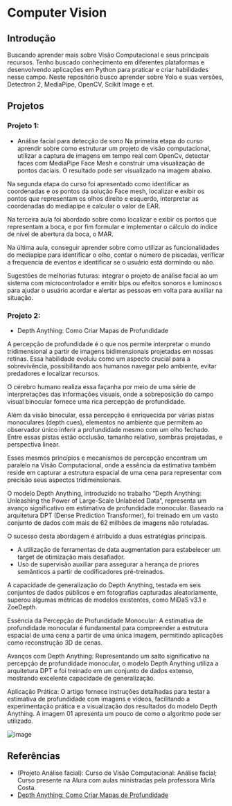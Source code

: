 # Computer Vision

## Introdução
Buscando aprender mais sobre Visão Computacional e seus principais recursos. Tenho buscado conhecimento em diferentes plataformas e desenvolvendo aplicações em Python para praticar e criar habilidades nesse campo. Neste repositório busco aprender sobre Yolo e suas versões, Detectron 2, MediaPipe, OpenCV, Scikit Image e et.

## Projetos

### Projeto 1:
- Análise facial para detecção de sono
Na primeira etapa do curso aprendir sobre como estruturar um projeto de visão computacional, utilizar a captura de imagens em tempo real com OpenCv, detectar faces com MediaPipe Face Mesh e construir uma visualização de pontos daciais. O resultado pode ser visualizado na imagem abaixo.

Na segunda etapa do curso foi apresentado como identificar as coordenadas e os pontos da solução Face mesh, localizar e exibir os pontos que representam os olhos direito e esquerdo, interpretar as coordenadas do mediapipe e calcular o valor de EAR.

Na terceira aula foi abordado sobre como localizar e exibir os pontos que representam a boca, e por fim formular e implementar o cálculo do índice de nível de abertura da boca, o MAR.

Na última aula, conseguir aprender sobre como utilizar as funcionalidades do mediapipe para identificar o olho, contar o número de piscadas, verificar a frequencia de eventos e identificar se o usuário está dormindo ou não.

Sugestões de melhorias futuras: integrar o projeto de análise facial ao um sistema com microcontrolador e emitir bips ou efeitos sonoros e luminosos para ajudar o usuário acordar e alertar as pessoas em volta para auxiliar na situação.

### Projeto 2:
- Depth Anything: Como Criar Mapas de Profundidade

A percepção de profundidade é o que nos permite interpretar o mundo tridimensional a partir de imagens bidimensionais projetadas em nossas retinas. Essa habilidade evoluiu como um aspecto crucial para a sobrevivência, possibilitando aos humanos navegar pelo ambiente, evitar predadores e localizar recursos.

O cérebro humano realiza essa façanha por meio de uma série de interpretações das informações visuais, onde a sobreposição do campo visual binocular fornece uma rica percepção de profundidade.

Além da visão binocular, essa percepção é enriquecida por várias pistas monoculares (depth cues), elementos no ambiente que permitem ao observador único inferir a profundidade mesmo com um olho fechado. Entre essas pistas estão occlusão, tamanho relativo, sombras projetadas, e perspectiva linear.

Esses mesmos princípios e mecanismos de percepção encontram um paralelo na Visão Computacional, onde a essência da estimativa também reside em capturar a estrutura espacial de uma cena para representar com precisão seus aspectos tridimensionais.

O modelo Depth Anything, introduzido no trabalho “Depth Anything: Unleashing the Power of Large-Scale Unlabeled Data”, representa um avanço significativo em estimativa de profundidade monocular. Baseado na arquitetura DPT (Dense Prediction Transformer), foi treinado em um vasto conjunto de dados com mais de 62 milhões de imagens não rotuladas.

O sucesso desta abordagem é atribuído a duas estratégias principais.

- A utilização de ferramentas de data augmentation para estabelecer um target de otimização mais desafiador.
- Uso de supervisão auxiliar para assegurar a herança de priores semânticos a partir de codificadores pré-treinados.

A capacidade de generalização do Depth Anything, testada em seis conjuntos de dados públicos e em fotografias capturadas aleatoriamente, superou algumas métricas de modelos existentes, como MiDaS v3.1 e ZoeDepth.

Essência da Percepção de Profundidade Monocular: A estimativa de profundidade monocular é fundamental para compreender a estrutura espacial de uma cena a partir de uma única imagem, permitindo aplicações como reconstrução 3D de cenas.

Avanços com Depth Anything: Representando um salto significativo na percepção de profundidade monocular, o modelo Depth Anything utiliza a arquitetura DPT e foi treinado em um conjunto de dados extenso, mostrando excelente capacidade de generalização.

Aplicação Prática: O artigo fornece instruções detalhadas para testar a estimativa de profundidade com imagens e vídeos, facilitando a experimentação prática e a visualização dos resultados do modelo Depth Anything. A imagem 01 apresenta um pouco de como o algoritmo pode ser utilizado.

![image](https://github.com/IagoMagalhaes23/Computer-vision/assets/65053026/82f76c6e-5d49-46ee-b817-e13306d28d15)


## Referências
- (Projeto Análise facial): Curso de Visão Computacional: Análise facial; Curso presente na Alura com aulas ministradas pela professora Mirla Costa.
- [Depth Anything: Como Criar Mapas de Profundidade](https://sigmoidal.ai/depth-anything-como-criar-mapas-de-profundidade/)
